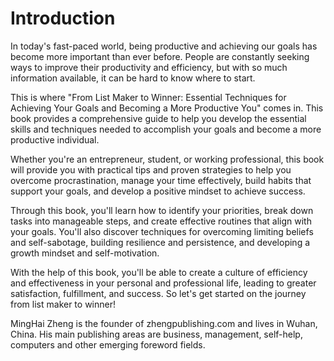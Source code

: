 # Introduction

In today's fast-paced world, being productive and achieving our goals has become more important than ever before. People are constantly seeking ways to improve their productivity and efficiency, but with so much information available, it can be hard to know where to start.

This is where "From List Maker to Winner: Essential Techniques for Achieving Your Goals and Becoming a More Productive You" comes in. This book provides a comprehensive guide to help you develop the essential skills and techniques needed to accomplish your goals and become a more productive individual.

Whether you're an entrepreneur, student, or working professional, this book will provide you with practical tips and proven strategies to help you overcome procrastination, manage your time effectively, build habits that support your goals, and develop a positive mindset to achieve success.

Through this book, you'll learn how to identify your priorities, break down tasks into manageable steps, and create effective routines that align with your goals. You'll also discover techniques for overcoming limiting beliefs and self-sabotage, building resilience and persistence, and developing a growth mindset and self-motivation.

With the help of this book, you'll be able to create a culture of efficiency and effectiveness in your personal and professional life, leading to greater satisfaction, fulfillment, and success. So let's get started on the journey from list maker to winner!


MingHai Zheng is the founder of zhengpublishing.com and lives in Wuhan, China. His main publishing areas are business, management, self-help, computers and other emerging foreword fields.
